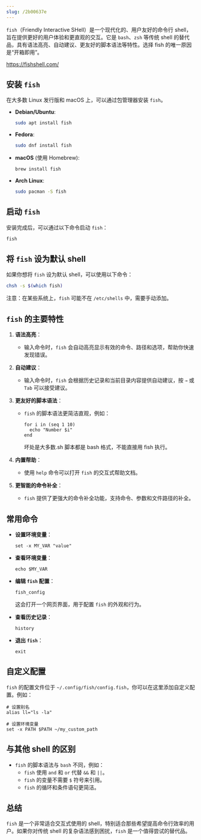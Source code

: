 ```yaml
---
slug: /2b00637e
---
```

`fish`（Friendly Interactive SHell）是一个现代化的、用户友好的命令行 shell，旨在提供更好的用户体验和更直观的交互。它是 `bash`、`zsh` 等传统 shell 的替代品，具有语法高亮、自动建议、更友好的脚本语法等特性。选择 fish 的唯一原因是“开箱即用”。

https://fishshell.com/




## 安装 `fish`
在大多数 Linux 发行版和 macOS 上，可以通过包管理器安装 `fish`。

- **Debian/Ubuntu**:
  
  ```bash
  sudo apt install fish
  ```
  
- **Fedora**:
  ```bash
  sudo dnf install fish
  ```

- **macOS** (使用 Homebrew):
  ```bash
  brew install fish
  ```

- **Arch Linux**:
  ```bash
  sudo pacman -S fish
  ```


## 启动 `fish`
安装完成后，可以通过以下命令启动 `fish`：
```bash
fish
```

## 将 `fish` 设为默认 shell
如果你想将 `fish` 设为默认 shell，可以使用以下命令：
```bash
chsh -s $(which fish)
```
注意：在某些系统上，`fish` 可能不在 `/etc/shells` 中，需要手动添加。

## `fish` 的主要特性
1. **语法高亮**：
   
   - 输入命令时，`fish` 会自动高亮显示有效的命令、路径和选项，帮助你快速发现错误。
   
2. **自动建议**：
   - 输入命令时，`fish` 会根据历史记录和当前目录内容提供自动建议，按 `→` 或 `Tab` 可以接受建议。

3. **更友好的脚本语法**：
   
   - `fish` 的脚本语法更简洁直观，例如：
     
     ```fish
     for i in (seq 1 10)
       echo "Number $i"
     end
     ```
     
     坏处是大多数.sh 脚本都是 bash 格式，不能直接用 fish 执行。
   
4. **内置帮助**：
   
   - 使用 `help` 命令可以打开 `fish` 的交互式帮助文档。
   
5. **更智能的命令补全**：
   - `fish` 提供了更强大的命令补全功能，支持命令、参数和文件路径的补全。

## 常用命令
- **设置环境变量**：
  ```fish
  set -x MY_VAR "value"
  ```

- **查看环境变量**：
  ```fish
  echo $MY_VAR
  ```

- **编辑 `fish` 配置**：
  ```fish
  fish_config
  ```
  这会打开一个网页界面，用于配置 `fish` 的外观和行为。

- **查看历史记录**：
  ```fish
  history
  ```

- **退出 `fish`**：
  ```fish
  exit
  ```

## 自定义配置
`fish` 的配置文件位于 `~/.config/fish/config.fish`，你可以在这里添加自定义配置。例如：
```fish
# 设置别名
alias ll="ls -la"

# 设置环境变量
set -x PATH $PATH ~/my_custom_path
```

## 与其他 shell 的区别
- `fish` 的脚本语法与 `bash` 不同，例如：
  - `fish` 使用 `and` 和 `or` 代替 `&&` 和 `||`。
  - `fish` 的变量不需要 `$` 符号来引用。
  - `fish` 的循环和条件语句更简洁。

## 总结
`fish` 是一个非常适合交互式使用的 shell，特别适合那些希望提高命令行效率的用户。如果你对传统 shell 的复杂语法感到困扰，`fish` 是一个值得尝试的替代品。
